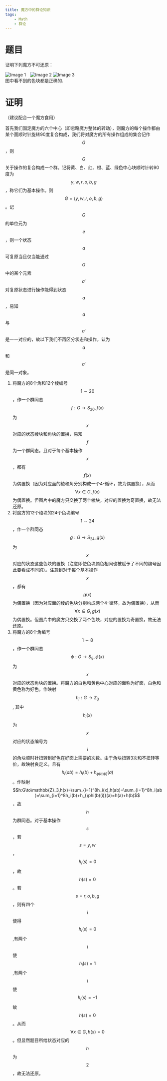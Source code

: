 ```yaml
---
title: 魔方中的群论知识
tags:
    - Math
    - 群论
---
```


# 题目

证明下列魔方不可还原：  
<div>  <img src="/img/post/jh.jpg" alt="Image 1" style="margin-right: 10px;"/>  <img src="/img/post/zl.jpg" alt="Image 2" /> <img src="/img/post/zj.jpg" alt="Image 3" /></div>
<!-- \begin{minipage}{0.3\linewidth} -->
<!-- \centering 1. -->
<!-- \includegraphics[width=\linewidth]{jh.jpg} -->
<!-- \end{minipage} -->
<!-- \begin{minipage}{0.3\linewidth} -->
<!-- \centering 2. -->
<!-- \includegraphics[width=\linewidth]{zl.jpg} -->
<!-- \end{minipage} -->
<!-- \begin{minipage}{0.3\linewidth} -->
<!-- \centering 3. -->
<!-- \includegraphics[width=\linewidth]{zj.jpg} -->
<!-- \end{minipage} -->
图中看不到的色块都是正确的. 

# 证明

（建议配合一个魔方食用）

首先我们固定魔方的六个中心（即忽略魔方整体的转动），则魔方的每个操作都由某个面顺时针旋转90度复合构成，我们将对魔方的所有操作组成的集合记作$$G$$，则$$G$$关于操作的复合构成一个群。记将黄、白、红、橙、蓝、绿色中心块顺时针转90度为$$y,w,r,o,b,g$$，称它们为基本操作。则$$G=\langle y,w,r,o,b,g\rangle$$。记$$G$$的单位元为$$e$$，则一个状态$$a$$可复原当且仅当能通过$$G$$中的某个元素$$a'$$对复原状态进行操作能得到状态$$a$$，易知$$a$$与$$a'$$是一一对应的，故以下我们不再区分状态和操作，认为$$a$$和$$a'$$是同一对象。
1. 将魔方的8个角和12个棱编号$$1\sim20$$，作一个群同态$$f:G\to S_{20},f(x)$$为$$x$$对应的状态棱块和角块的置换，易知$$f$$为一个群同态。且对于每个基本操作$$x$$，都有$$f(x)$$为偶置换（因为对应面的棱和角分别构成一个4-循环，故为偶置换），从而$$\forall x\in G,f(x)$$为偶置换。但图片中的魔方只交换了两个棱块，对应的置换为奇置换，故无法还原。
1. 将魔方的12个棱块的24个色块编号$$1\sim 24$$，作一个群同态$$g:G\to S_{24},g(x)$$为$$x$$对应的状态这些色块的置换（注意即使色块颜色相同也被赋予了不同的编号因此要看成不同的）。注意到对于每个基本操作$$x$$，都有$$g(x)$$为偶置换（因为对应面的棱的色块分别构成两个4-循环，故为偶置换），从而$$\forall x\in G,g(x)$$为偶置换。但图片中的魔方只交换了两个色块，对应的置换为奇置换，故无法还原。
1. 将魔方的8个角编号$$1\sim 8$$，作一个群同态$$\phi:G\to S_{8},\phi(x)$$为$$x$$对应的状态角块的置换。将魔方的白色和黄色中心对应的面称为好面，白色和黄色称为好色。作映射$$h_i:G\to \mathbb{Z}_3$$, 
其中$$h_i(x)$$为$$x$$对应的状态编号为$$i$$的角块顺时针扭转到好色在好面上需要的次数。由于角块扭转3次和不扭转等价，故映射良定义。且有$$h_i(ab)=h_i(b)+h_{\phi(b)(i)}(a)$$。作映射$$h:G\to\mathbb{Z}_3,h(x)=\sum_{i=1}^8h_i(x),h(ab)=\sum_{i=1}^8h_i(ab)=\sum_{i=1}^8h_i(b)+h_{\phi(b)(i)}(a)=h(a)+h(b)$$，故$$h$$为群同态。对于基本操作$$s$$，若$$s=y,w$$，$$h_i(s)=0$$，故$$h(s)=0$$。若$$s=r,o,b,g$$，则有四个$$i$$使得$$h_i(s)=0$$,有两个$$i$$使$$h_i(s)=1$$,有两个$$i$$使$$h_i(s)=-1$$故$$h(s)=0$$。从而$$\forall x\in G,h(x)=0$$。但显然题目所给状态对应的$$h$$为$$2$$，故无法还原。

